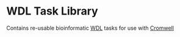 WDL Task Library
================
Contains re-usable bioinformatic [WDL](https://github.com/openwdl/wdl) tasks
for use with [Cromwell](https://github.com/broadinstitute/cromwell)
